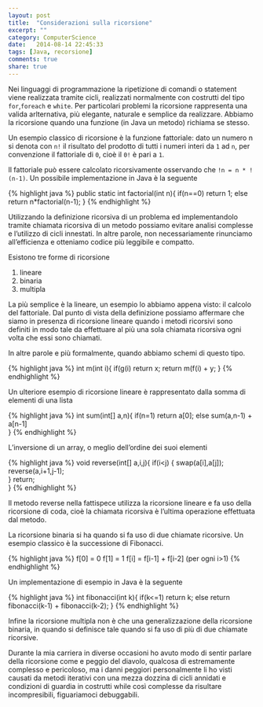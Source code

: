 ```yaml
---
layout: post
title:  "Considerazioni sulla ricorsione"
excerpt: ""
category: ComputerScience
date:   2014-08-14 22:45:33
tags: [Java, recorsione]
comments: true
share: true
---
```


Nei linguaggi di programmazione la ripetizione di comandi o statement viene realizzata tramite cicli, realizzati normalmente con costrutti del tipo `for`,`foreach` e `white`. Per particolari problemi la ricorsione rappresenta una valida arlternativa, più elegante, naturale  e semplice da realizzare.
Abbiamo la ricorsione quando una funzione (in Java un metodo) richiama se stesso.

Un esempio classico di ricorsione è la funzione fattoriale: dato un numero n si denota con `n!` il risultato del prodotto di tutti i numeri interi da `1` ad `n`, per convenzione il fattoriale di `0`, cioè il `0!` è pari a `1`.

Il fattoriale può essere calcolato ricorsivamente osservando che `!n = n * !(n-1)`.
Un possibile implementazione in Java è la seguente

{% highlight java %}
public static int factorial(int n){
   if(n==0) return 1;
   else return n*factorial(n-1);
}
{% endhighlight %}


Utilizzando la definizione ricorsiva di un problema ed implementandolo tramite chiamata ricorsiva di un metodo possiamo evitare analisi complesse e l’utilizzo di cicli innestati. In altre parole, non necessariamente rinunciamo all’efficienza e otteniamo codice più leggibile e compatto.

Esistono tre forme di ricorsione

1. lineare
2. binaria
3. multipla

La più semplice è la lineare, un esempio lo abbiamo appena visto: il calcolo del fattoriale. Dal punto di vista della definizione possiamo affermare che siamo in presenza di ricorsione lineare quando i metodi ricorsivi sono definiti in modo tale da effettuare al più una sola chiamata ricorsiva ogni volta che essi sono chiamati.

In altre parole e più formalmente, quando abbiamo schemi di questo tipo.

{% highlight java %}
int m(int i){
   if(g(i) return x;
   return m(f(i) + y;
}
{% endhighlight %}

Un ulteriore esempio di ricorsione lineare è rappresentato dalla somma di elementi di una lista

{% highlight java %}
int sum(int[] a,n){
   if(n=1) return a[0];
   else sum(a,n-1) + a[n-1]        
}
{% endhighlight %}

L’inversione di un array, o meglio dell’ordine dei suoi elementi

{% highlight java %}
void reverse(int[] a,i,j){
   if(i<j) {
        swap(a[i],a[j]);
       reverse(a,i+1,j-1);        
   }
   return;        
}
{% endhighlight %}

Il metodo reverse nella fattispece utilizza la ricorsione lineare e fa uso della ricorsione di coda, cioè la chiamata ricorsiva è l’ultima operazione effettuata dal metodo.

La ricorsione binaria si ha quando si fa uso di due chiamate ricorsive. Un esempio classico è la successione di Fibonacci.

{% highlight java %}
f[0] = 0
f[1] = 1
f[i] = f[i-1] + f[i-2] (per ogni i>1)
{% endhighlight %}

Un implementazione di esempio in Java è la seguente

{% highlight java %}
int fibonacci(int k){
   if(k<=1) return k;
   else return fibonacci(k-1) + fibonacci(k-2);
}
{% endhighlight %}

Infine la ricorsione multipla non è che una generalizzazione della ricorsione binaria, in quando si definisce tale quando si fa uso di più di due chiamate ricorsive.

Durante la mia carriera in diverse occasioni ho avuto modo di sentir parlare della ricorsione come e peggio del diavolo, qualcosa di estremamente complesso e pericoloso, ma i danni peggiori personalmente li ho visti causati da metodi iterativi con una mezza dozzina di cicli annidati e condizioni di guardia in costrutti while così complesse da risultare incompresibili, figuariamoci debuggabili.
